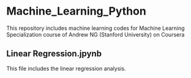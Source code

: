 # Machine_Learning_Python
This repository includes machine learning codes for Machine Learning Specialization course of Andrew NG (Stanford University) on Coursera
## Linear Regression.jpynb
 This file includes the linear regression analysis.